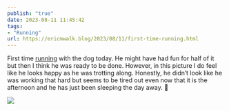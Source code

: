 ```yaml
---
publish: "true"
date: 2023-08-11 11:45:42
tags:
- "Running"
url: https://ericmwalk.blog/2023/08/11/first-time-running.html
---
```

First time [running](https://strava.com/activities/9626352563) with the dog today. He might have had fun for half of it but then I think he was ready to be done. However, in this picture I do feel like he looks happy as he was trotting along.  Honestly, he didn’t look like he was working that hard but seems to be tired out even now that it is the afternoon and he has just been sleeping the day away. 🐶

![](https://ericmwalk.blog/uploads/2023/8827baf638.jpg)